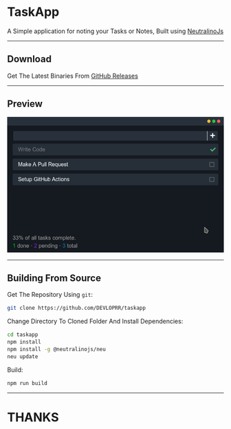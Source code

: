 # TaskApp
A Simple application for noting your Tasks or Notes, Built using [NeutralinoJs](https://github.com/neutralinojs/neutralinojs)

---
## Download
Get The Latest Binaries From [GitHub Releases](https://github.com/DEVLOPRR/taskapp/releases/latest)

---
## Preview
![Preview Image Taken On Linux](./preview.png)

---

## Building From Source

Get The Repository Using `git`:

```bash
git clone https://github.com/DEVLOPRR/taskapp
```

Change Directory To Cloned Folder And Install Dependencies:

```bash
cd taskapp
npm install
npm install -g @neutralinojs/neu
neu update
```

Build:

```bash
npm run build
```

---

# THANKS
